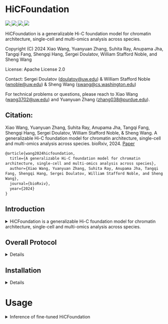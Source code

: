 # HiCFoundation

<a href="https://github.com/marktext/marktext/releases/latest">
   <img src="https://img.shields.io/badge/HiCFoundation-v1.0.0-green">
   <img src="https://img.shields.io/badge/platform-Linux%20%7C%20Mac%20-green">
   <img src="https://img.shields.io/badge/Language-python3-green">
   <img src="https://img.shields.io/badge/dependencies-tested-green">
</a>  

HiCFoundation is a generalizable Hi-C foundation model for chromatin architecture, single-cell and multi-omics analysis across species.

Copyright (C) 2024 Xiao Wang, Yuanyuan Zhang, Suhita Ray, Anupama Jha, Tangqi Fang, Shengqi Hang, Sergei Doulatov, William Stafford Noble, and Sheng Wang

License: Apache License 2.0

Contact:  Sergei Doulatov (doulatov@uw.edu) & William Stafford Noble (wnoble@uw.edu) & Sheng Wang (swang@cs.washington.edu)

For technical problems or questions, please reach to Xiao Wang (wang3702@uw.edu) and Yuanyuan Zhang (zhang038@purdue.edu).

## Citation:
Xiao Wang, Yuanyuan Zhang, Suhita Ray, Anupama Jha, Tangqi Fang, Shengqi Hang, Sergei Doulatov, William Stafford Noble, & Sheng Wang. A generalizable Hi-C foundation model for chromatin architecture, single-cell and multi-omics analysis across species. bioRxiv, 2024. [Paper]()
<br>
```
@article{wang2024hicfoundation,   
  title={A generalizable Hi-C foundation model for chromatin architecture, single-cell and multi-omics analysis across species},   
  author={Xiao Wang, Yuanyuan Zhang, Suhita Ray, Anupama Jha, Tangqi Fang, Shengqi Hang, Sergei Doulatov, William Stafford Noble, and Sheng Wang},    
  journal={bioRxiv},    
  year={2024}    
}   
```

## Introduction

<details>
   <summary>HiCFoundation is a generalizable Hi-C foundation model for chromatin architecture, single-cell and multi-omics analysis across species. </summary>
The genetic information within nuclear DNA is organized into a compact three-dimensional (3D) structure that impacts critical cellular processes.
High-throughput chromosome conformation capture (Hi-C) stands as the most widely used method for measuring 3D genome architecture, while linear epigenomic assays, such as ATAC-seq, DNase-seq, and ChIP-seq, are extensively employed to characterize genome regulatory activities.
However, the integrative analysis of chromatin interactions and associated gene regulatory mechanisms remains challenging due to the mismatched resolution between Hi-C and epigenomic assays, as well as inconsistencies among analysis tools.
Here we propose HiCFoundation, a Hi-C-based foundation model for genome architecture and regulatory functions analysis. 
HiCFoundation is trained from hundreds of Hi-C assays encompassing 118 million contact matrix patches. 
The model achieves state-of-the-art performance in multiple types of 3D genome analysis, including reproducibility analysis, resolution enhancement, and loop detection, offering high efficiency and broad applicability. 
We further demonstrate the model's generalizability to genome architecture analysis of 316 species.
Notably, by enabling analysis of low-coverage experimental data, HiCFoundation reveals genome-wide loop loss during differentiation of HSPCs to neutrophil. 
Additionally, HiCFoundation is able to predict multiple gene regulatory activities from Hi-C input by generating epigenomic assays, and further offers interpretable analysis to reveal the relationship between chromatin conformation and genome function. 
Finally, HiCFoundation can analyze single cell Hi-C data, shedding light on genome structure at single-cell resolution.
HiCFoundation thus provides a unified, efficient, generalizable, and interpretable foundation for integrative, multi-species, single-cell, and multi-omics analyses, paving the path for systematically studying genome 3D architecture and its regulatory mechanisms.

</details>

## Overall Protocol 
<details>
<br>
1) Pre-training stage: the model is trained in a self-supervised fashion on massive quantities of unlabeled Hi-C data. 
The model takes masked Hi-C submatrices as input, optimizing for the reconstruction of the full submatrix.
<br>
2) Fine-tuning stage: the model is fine-tuned and tested for diverse downstream tasks, including integrative Hi-C analysis, multi-omics analysis, and single-cell analysis.

<p align="center">
  <img src="imgs/github_v2.png" alt="HiCFoundation framework" width="80%">
</p>
</details>

## Installation

<details>

### System Requirements
- **CPU**: 4 cores or higher
- **Memory**: 12GB RAM or higher
- **GPU**: CUDA-compatible with minimum 12GB memory
- **Note**: GPU is mandatory as HiCFoundation

## Installation  
### 1. [`Install git`](https://git-scm.com/book/en/v2/Getting-Started-Installing-Git) 
### 2. Clone the repository in your computer 
```bash
git clone https://github.com/Noble-Lab/HiCFoundation.git && cd HiCFoundation
```

### 3. Configure environment for HiCFoundation.
##### 3.1 Install anaconda
Install anaconda from https://www.anaconda.com/download#downloads.
##### 3.2 Install environment via yml file
```bash
conda env create -f environment.yml
```
##### 3.3 Activate environment for running
Each time when you want to run HiCFoundation, simply activate the environment by
```bash
conda activate HiCFoundation
# To exit
conda deactivate
```

### 4. Download the trained HiCFoundation model
You can download our pre-trained and fine-tuned model to ``hicfoundation_model`` for inference, embedding generation and fine-tuning purposes. <br>
HiCFoundation model weights: [hicfoundation_model]() <br>

You can also use command line to do this
```commandline
cd hicfoundation_model
wget 
cd ..
```

If the link failed, you can also download our model files via our [lab server]() to ``hicfoundation_model`` directory. 

### 5. (Optional) Visualization software
Juicebox: https://aidenlab.org/juicebox/

HiGlass: https://higlass.io/

</details>

# Usage

<details>
<summary>Inference of fine-tuned HiCFoundation</summary>

## Overview
This include five different fine-tuned model for 
- Reproducibility analysis: HiCFoundation will generate embeddings of the input Hi-C, and the submatrix embeddings can be used to compare across biological replicates and non-replicates.
- Chromatin loop detection: HiCFoudation will generate the loop detection of the input Hi-C in .bedpe format.
- Resolution enhancement: HiCFoundation will generate enhanced Hi-C map given the input Hi-C.
- Epigenomic assay profiling: HiCFoundation will generate corressponding epigenomic assays in .bigWig format given the input Hi-C.
- Single-cell Hi-C enhancement: HiCFoundation will generate the enhanced scHi-C given the input siHi-C.

## Input format
HiCFoundation supports the .hic/.cool/.pkl/.txt/.pairs/.npy format.
- .hic/.cool: the common Hi-C format that stores the final matrix of Hi-C experiment
- .pkl: the pickle file that stores a dict of all Hi-C matrices, with the chrom name as key, and scipy.sparse/numpy array as the value. [chrom_name]:[matrix].
- .txt/.pairs: the pairs format text that records pairwise interactions in pairs format "#readID\tchr1\tpos1\tchr2\tpos2" that records the chr1:pos1 interactions with chr2:pos2.
- .npy format: a numpy array that records the contact map of a specific chromosome.

## Example
Please download the following files to the example folder for example testing purposes.<br>
- Low coverage Hi-C example: https://www.encodeproject.org/files/ENCFF689CUX/@@download/ENCFF689CUX.hic.
- High coverage Hi-C example: https://data.4dnucleome.org/files-processed/4DNFITUOMFUQ/. (4DN requires authentication in for downloading, so please download in the webpage)
- Single-cell Hi-C example: https://www.ncbi.nlm.nih.gov/geo/query/acc.cgi?acc=GSM7006527 
(For single-cell Hi-C example, it is already kept in ``example`` directory, so you do not need to downlaod again.)

### Other format examples
- .cool: https://data.4dnucleome.org/files-processed/4DNFI18UHVRO/ (4DN requires authentication in for downloading, so please download in the webpage)
- .txt/.pairs: [example/input.pairs](example/GSM7006527_ValaB8w4191.pairs) 
- .pkl: You can run [utils/hic2array.py](utils/hic2array.py) to convert .hic files to .pkl files to see .pkl format.
- .npy: You can use [numpy](https://numpy.org/) to save any 2D numpy file to .npy file to run our inference. 


## Inference for different tasks
### 1. Inference embeddings for reproducibility analysis
```
python3 inference.py --input [input_file] --batch_size [infer_batch_size] --resolution [hic_resolution] --task 1 --input_row_size [input_submatrix_length] --input_col_size [input_submatrix_width] --stride [stride] --bound [scan_boundary] --model_path [trained_model_path] --output [output_dir] --gpu [gpu]
```
- input_file: a .hic/.cool/.pkl/.txt/.pairs/.npy file records Hi-C matrix.
- infer_batch_size: batch size of the input during inference, recommended: 4 for small GPU.
- hic_resolution: resolution of the input matrix, default: 25000 (25 kb for reproducibility task).
- input_submatrix_length: input submatrix row size, default: 224.
- input_submatrix_width: input submatrix column size, default: 224.
- stride: scanning stride for the input Hi-C matrix, default: 20.
- scan_boundary: off-diagonal bound for the scanning, default: 0.
- trained_model_path: load fine-tuned model for inference.
- output_dir: output directory to save the results, default: hicfoundation_inference.
- gpu: which gpu to use, default: None (will use all GPU). You can specify --gpu="0" to only use GPU 0, you can also specify --gpu="0,1" to use GPU0 and GPU1.
<br>
The output is saved in the ``output_dir``, where the embedding is saved in "HiCFoundation_reproducibility_embedding.pkl" in a dict format. <br>
The key of the dict is "chrom:row_index,col_index", and the value is the corresponding embedding. <br>
This embedding corresponds to the submatrix of [row_index:row_index+input_row_size, col_index:col_index+input_col_size] at chromsome ``chrom``.

Example command:
```
python3 inference.py --input example/ENCFF689CUX.hic --batch_size 4 --resolution 25000 --task 1 --input_row_size 224 --input_col_size 224 --stride 20 --bound 0 --model_path hicfoundation_model/hicfoundation_reproducibility.pth.tar --output hicfoundation_inference/reproducibility_analysis/ --gpu "0"
```
This uses the low-coverage example ``ENCFF689CUX.hic`` to run the inference. <br>
The output embedding is saved in ``hicfoundation_inference/reproducibility_analysis/HiCFoundation_reproducibility_embedding.pkl``.

<details>
